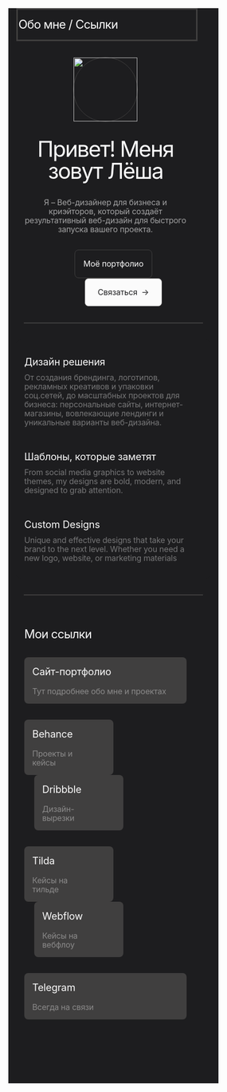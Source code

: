 <div class="div">
  <div class="div-2">
    <div class="builder-columns div-3">
      <div class="builder-column column">
        <div class="div-4">Обо мне / Ссылки</div>
      </div>
    </div>
  </div>
  <div class="div-5">
    <div class="div-6">
      <div class="div-7">
        <picture>
          <source
            srcset="
              https://cdn.builder.io/api/v1/image/assets%2FTEMP%2F3cbf5bde2b524133bbbdb2296c873dd5?format=webp&width=100   100w,
              https://cdn.builder.io/api/v1/image/assets%2FTEMP%2F3cbf5bde2b524133bbbdb2296c873dd5?format=webp&width=200   200w,
              https://cdn.builder.io/api/v1/image/assets%2FTEMP%2F3cbf5bde2b524133bbbdb2296c873dd5?format=webp&width=400   400w,
              https://cdn.builder.io/api/v1/image/assets%2FTEMP%2F3cbf5bde2b524133bbbdb2296c873dd5?format=webp&width=800   800w,
              https://cdn.builder.io/api/v1/image/assets%2FTEMP%2F3cbf5bde2b524133bbbdb2296c873dd5?format=webp&width=1200 1200w,
              https://cdn.builder.io/api/v1/image/assets%2FTEMP%2F3cbf5bde2b524133bbbdb2296c873dd5?format=webp&width=1600 1600w,
              https://cdn.builder.io/api/v1/image/assets%2FTEMP%2F3cbf5bde2b524133bbbdb2296c873dd5?format=webp&width=2000 2000w,
              https://cdn.builder.io/api/v1/image/assets%2FTEMP%2F3cbf5bde2b524133bbbdb2296c873dd5
            "
            type="image/webp"
          />
          <img
            loading="lazy"
            src="https://cdn.builder.io/api/v1/image/assets%2FTEMP%2F3cbf5bde2b524133bbbdb2296c873dd5"
            srcset="
              https://cdn.builder.io/api/v1/image/assets%2FTEMP%2F3cbf5bde2b524133bbbdb2296c873dd5?width=100   100w,
              https://cdn.builder.io/api/v1/image/assets%2FTEMP%2F3cbf5bde2b524133bbbdb2296c873dd5?width=200   200w,
              https://cdn.builder.io/api/v1/image/assets%2FTEMP%2F3cbf5bde2b524133bbbdb2296c873dd5?width=400   400w,
              https://cdn.builder.io/api/v1/image/assets%2FTEMP%2F3cbf5bde2b524133bbbdb2296c873dd5?width=800   800w,
              https://cdn.builder.io/api/v1/image/assets%2FTEMP%2F3cbf5bde2b524133bbbdb2296c873dd5?width=1200 1200w,
              https://cdn.builder.io/api/v1/image/assets%2FTEMP%2F3cbf5bde2b524133bbbdb2296c873dd5?width=1600 1600w,
              https://cdn.builder.io/api/v1/image/assets%2FTEMP%2F3cbf5bde2b524133bbbdb2296c873dd5?width=2000 2000w,
              https://cdn.builder.io/api/v1/image/assets%2FTEMP%2F3cbf5bde2b524133bbbdb2296c873dd5
            "
            class="image"
          />
        </picture>
        <div class="builder-image-sizer image-sizer"></div>
      </div>
      <div class="div-8">
        <div class="div-9">Привет! Меня зовут Лёша</div>
        <div class="я-веб-дизайнер-для-бизнеса-и">
          Я – Веб-дизайнер для бизнеса и криэйторов, который создаёт
          результативный веб-дизайн для быстрого запуска вашего проекта.
        </div>
      </div>
    </div>
  </div>
  <div class="div-10">
    <div class="builder-columns div-11">
      <div class="builder-column column-2">
        <div class="div-12">Моё портфолио</div>
      </div>
      <div class="builder-column column-3">
        <div class="div-13">
          <div class="div-14">Связаться</div>
          <div class="div-15">→</div>
        </div>
      </div>
    </div>
  </div>
  <div class="div-16"></div>
  <div class="div-17">
    <div class="div-18">
      <div class="div-19">
        <div class="div-20">Дизайн решения</div>
        <div class="from-small-business-branding-t">
          От создания брендинга, логотипов, рекламных креативов и упаковки
          соц.сетей, до масштабных проектов для бизнеса: персональные сайты,
          интернет-магазины, вовлекающие лендинги и уникальные варианты
          веб-дизайна.
        </div>
      </div>
      <div class="div-21">
        <div class="div-22">Шаблоны, которые заметят</div>
        <div class="from-social-media-graphics-to">
          From social media graphics to website themes, my designs are bold,
          modern, and designed to grab attention.
        </div>
      </div>
      <div class="div-23">
        <div class="div-24">Custom Designs</div>
        <div class="unique-and-effective-designs-t">
          Unique and effective designs that take your brand to the next level.
          Whether you need a new logo, website, or marketing materials
        </div>
      </div>
    </div>
  </div>
  <div class="div-25"></div>
  <div class="div-26">
    <div class="div-27">Мои ссылки</div>
    <div class="div-28">
      <div class="div-29">
        <div class="div-30">Сайт-портфолио</div>
        <div class="div-31">Тут подробнее обо мне и проектах</div>
      </div>
    </div>
    <div class="div-32">
      <div class="builder-columns div-33">
        <div class="builder-column column-4">
          <div class="div-34">
            <div class="div-35">
              <div class="div-36">Behance</div>
              <div class="div-37">Проекты и кейсы</div>
            </div>
          </div>
        </div>
        <div class="builder-column column-5">
          <div class="div-38">
            <div class="div-39">
              <div class="div-40">Dribbble</div>
              <div class="div-41">Дизайн-вырезки</div>
            </div>
          </div>
        </div>
      </div>
    </div>
    <div class="div-42">
      <div class="builder-columns div-43">
        <div class="builder-column column-6">
          <div class="div-44">
            <div class="div-45">
              <div class="div-46">Tilda</div>
              <div class="div-47">Кейсы на тильде</div>
            </div>
          </div>
        </div>
        <div class="builder-column column-7">
          <div class="div-48">
            <div class="div-49">
              <div class="div-50">Webflow</div>
              <div class="div-51">Кейсы на вебфлоу</div>
            </div>
          </div>
        </div>
      </div>
    </div>
    <div class="div-52">
      <div class="div-53">
        <div class="div-54">Telegram</div>
        <div class="div-55">Всегда на связи</div>
      </div>
    </div>
  </div>
</div>
<style>
  .div {
    display: flex;
    flex-direction: column;
    max-width: 390px;
    justify-content: flex-start;
    align-items: center;
    padding-right: 16px;
    padding-left: 16px;
    background-color: rgba(29, 29, 31, 1);
  }
  .div-2 {
    display: flex;
    flex-direction: column;
    max-width: 100%;
    align-self: stretch;
    width: 358px;
    padding-top: 16px;
    padding-bottom: 16px;
    border-color: rgba(64, 63, 63, 1);
    border-width: undefinedpx;
    border-style: solid;
    background-color: rgba(29, 29, 31, 1);
  }
  .div-3 {
    display: flex;
  }
  @media (max-width: 999px) {
    .div-3 {
      flex-direction: column;
      align-items: stretch;
    }
  }
  .column {
    display: flex;
    flex-direction: column;
    line-height: normal;
    width: calc(57.88% - 0px);
    margin-left: 0px;
  }
  @media (max-width: 999px) {
    .column {
      width: 100%;
    }
  }
  .div-4 {
    display: flex;
    flex-direction: row;
    max-width: 202px;
    justify-content: center;
    align-items: center;
    color: rgba(251, 251, 251, 1);
    font-size: 24px;
    line-height: 28px;
    letter-spacing: -0.800000011920929px;
    text-align: left;
    font-family: "Inter", sans-serif;
  }
  .div-5 {
    display: flex;
    flex-direction: column;
    max-width: 100%;
    justify-content: flex-start;
    align-self: stretch;
    width: 358px;
    align-items: center;
    margin-top: 32px;
    padding-right: 16px;
    padding-left: 16px;
  }
  .div-6 {
    display: flex;
    flex-direction: column;
    max-width: 100%;
    justify-content: center;
    align-self: stretch;
    width: 326px;
    align-items: center;
  }
  .div-7 {
    display: flex;
    position: relative;
    min-width: 20px;
    min-height: 20px;
    max-width: 128px;
    width: 128px;
    border-radius: 333px;
    border-color: rgba(64, 63, 63, 1);
    border-width: 1px;
    border-style: solid;
  }
  .image {
    object-fit: contain;
    object-position: center;
    position: absolute;
    height: 100%;
    width: 100%;
    top: 0;
    left: 0;
  }
  .image-sizer {
    width: 100%;
    padding-top: 100%;
    pointer-events: none;
    font-size: 0;
  }
  .div-8 {
    display: flex;
    flex-direction: column;
    max-width: 100%;
    justify-content: flex-start;
    align-self: stretch;
    width: 326px;
    align-items: flex-start;
    margin-top: 32px;
  }
  .div-9 {
    max-width: 100%;
    align-self: stretch;
    width: 326px;
    color: rgba(251, 251, 251, 1);
    font-size: 44px;
    line-height: 44px;
    letter-spacing: -2px;
    text-align: center;
    font-family: "Inter", sans-serif;
  }
  .я-веб-дизайнер-для-бизнеса-и {
    max-width: 100%;
    align-self: stretch;
    width: 326px;
    margin-top: 32px;
    opacity: 0.6;
    color: rgba(251, 251, 251, 1);
    font-size: 16px;
    line-height: 18px;
    letter-spacing: -0.20000000298023224px;
    text-align: center;
    font-family: "Inter", sans-serif;
  }
  .div-10 {
    display: flex;
    flex-direction: column;
    max-width: 309px;
    margin-top: 32px;
  }
  .div-11 {
    display: flex;
  }
  @media (max-width: 999px) {
    .div-11 {
      flex-direction: column;
      align-items: stretch;
    }
  }
  .column-2 {
    display: flex;
    flex-direction: column;
    line-height: normal;
    width: calc(55.76% - 10px);
    margin-left: 0px;
  }
  @media (max-width: 999px) {
    .column-2 {
      width: 100%;
    }
  }
  .div-12 {
    display: flex;
    flex-direction: row;
    max-width: 123px;
    justify-content: center;
    align-items: center;
    border-radius: 8px;
    padding-top: 16px;
    padding-right: 16px;
    padding-bottom: 16px;
    padding-left: 16px;
    border-color: rgba(64, 63, 63, 1);
    border-width: 1px;
    border-style: solid;
    color: rgba(251, 251, 251, 1);
    font-size: 16px;
    line-height: 22.950000762939453px;
    letter-spacing: -0.1599999964237213px;
    text-align: center;
    font-family: "Inter", sans-serif;
  }
  .column-3 {
    display: flex;
    flex-direction: column;
    line-height: normal;
    width: calc(49.64% - 10px);
    margin-left: 20px;
  }
  @media (max-width: 999px) {
    .column-3 {
      width: 100%;
    }
  }
  .div-13 {
    display: flex;
    flex-direction: row;
    max-width: 138px;
    justify-content: center;
    align-items: center;
    border-radius: 8px;
    padding-top: 16px;
    padding-right: 16px;
    padding-bottom: 16px;
    padding-left: 16px;
    border-color: rgba(64, 63, 63, 1);
    border-width: 1px;
    border-style: solid;
    background-color: rgba(251, 251, 251, 1);
  }
  .div-14 {
    max-width: 82px;
    color: rgba(29, 29, 31, 1);
    font-size: 16px;
    line-height: 22.950000762939453px;
    letter-spacing: -0.1599999964237213px;
    text-align: center;
    font-family: "Inter", sans-serif;
  }
  .div-15 {
    max-width: 16px;
    margin-left: 8px;
    color: rgba(29, 29, 31, 1);
    font-size: 16px;
    line-height: 22.950000762939453px;
    letter-spacing: -0.1599999964237213px;
    text-align: center;
    font-family: "Inter", sans-serif;
  }
  .div-16 {
    display: flex;
    max-width: 100%;
    width: 358px;
    height: 0px;
    margin-top: 32px;
    border-color: rgba(64, 63, 63, 1);
    border-width: 1px;
    border-style: solid;
  }
  .div-17 {
    display: flex;
    flex-direction: column;
    max-width: 100%;
    justify-content: flex-start;
    align-self: stretch;
    width: 358px;
    align-items: flex-start;
    margin-top: 32px;
    border-radius: 8px;
    padding-top: 32px;
    padding-right: 16px;
    padding-bottom: 32px;
    padding-left: 16px;
    background-color: rgba(29, 29, 31, 1);
  }
  .div-18 {
    display: flex;
    flex-direction: column;
    max-width: 100%;
    justify-content: flex-start;
    align-self: stretch;
    width: 326px;
    align-items: flex-start;
    padding-bottom: 0.00000762939453125px;
  }
  .div-19 {
    display: flex;
    flex-direction: column;
    max-width: 100%;
    justify-content: flex-start;
    align-self: stretch;
    width: 326px;
    align-items: flex-start;
  }
  .div-20 {
    max-width: 100%;
    align-self: stretch;
    width: 326px;
    color: rgba(251, 251, 251, 1);
    font-size: 20px;
    line-height: 27px;
    letter-spacing: -0.20000000298023224px;
    text-align: left;
    font-family: "Inter", sans-serif;
  }
  .from-small-business-branding-t {
    max-width: 100%;
    align-self: stretch;
    width: 326px;
    margin-top: 8px;
    opacity: 0.4;
    color: rgba(251, 251, 251, 1);
    font-size: 16px;
    line-height: 18px;
    letter-spacing: -0.20000000298023224px;
    text-align: left;
    font-family: "Inter", sans-serif;
  }
  .div-21 {
    display: flex;
    flex-direction: column;
    max-width: 100%;
    justify-content: flex-start;
    align-self: stretch;
    width: 326px;
    align-items: flex-start;
    margin-top: 46.98999786376953px;
  }
  .div-22 {
    max-width: 100%;
    align-self: stretch;
    width: 326px;
    color: rgba(251, 251, 251, 1);
    font-size: 20px;
    line-height: 27px;
    letter-spacing: -0.20000000298023224px;
    text-align: left;
    font-family: "Inter", sans-serif;
  }
  .from-social-media-graphics-to {
    max-width: 100%;
    align-self: stretch;
    width: 326px;
    margin-top: 8px;
    opacity: 0.4;
    color: rgba(251, 251, 251, 1);
    font-size: 16px;
    line-height: 18px;
    letter-spacing: -0.20000000298023224px;
    text-align: left;
    font-family: "Inter", sans-serif;
  }
  .div-23 {
    display: flex;
    flex-direction: column;
    max-width: 100%;
    justify-content: flex-start;
    align-self: stretch;
    width: 326px;
    align-items: flex-start;
    margin-top: 46.98999786376953px;
  }
  .div-24 {
    max-width: 100%;
    align-self: stretch;
    width: 326px;
    color: rgba(251, 251, 251, 1);
    font-size: 20px;
    line-height: 27px;
    letter-spacing: -0.20000000298023224px;
    text-align: left;
    font-family: "Inter", sans-serif;
  }
  .unique-and-effective-designs-t {
    max-width: 100%;
    align-self: stretch;
    width: 326px;
    margin-top: 8px;
    opacity: 0.4;
    color: rgba(251, 251, 251, 1);
    font-size: 16px;
    line-height: 18px;
    letter-spacing: -0.20000000298023224px;
    text-align: left;
    font-family: "Inter", sans-serif;
  }
  .div-25 {
    display: flex;
    max-width: 100%;
    width: 358px;
    height: 0px;
    margin-top: 32px;
    border-color: rgba(64, 63, 63, 1);
    border-width: 1px;
    border-style: solid;
  }
  .div-26 {
    display: flex;
    flex-direction: column;
    max-width: 100%;
    justify-content: flex-start;
    align-self: stretch;
    width: 358px;
    align-items: flex-start;
    margin-top: 32px;
    padding-top: 32px;
    padding-right: 16px;
    padding-bottom: 128px;
    padding-left: 16px;
  }
  .div-27 {
    display: flex;
    flex-direction: row;
    max-width: 138px;
    justify-content: flex-start;
    align-items: center;
    color: rgba(251, 251, 251, 1);
    font-size: 24px;
    line-height: 28px;
    letter-spacing: -0.800000011920929px;
    text-align: left;
    font-family: "Inter", sans-serif;
  }
  .div-28 {
    display: flex;
    flex-direction: column;
    max-width: 326px;
    justify-content: flex-start;
    align-items: flex-start;
    margin-top: 32px;
    border-radius: 8px;
    padding-top: 16px;
    padding-right: 16px;
    padding-bottom: 16px;
    padding-left: 16px;
    background-color: rgba(64, 63, 63, 1);
  }
  .div-29 {
    display: flex;
    flex-direction: column;
    max-width: 100%;
    justify-content: space-between;
    align-self: stretch;
    width: 294px;
    align-items: flex-start;
  }
  .div-30 {
    display: flex;
    flex-direction: row;
    max-width: 163px;
    justify-content: space-between;
    align-self: stretch;
    width: 294px;
    align-items: flex-start;
    color: rgba(251, 251, 251, 1);
    font-size: 20px;
    line-height: 27px;
    letter-spacing: -0.20000000298023224px;
    text-align: left;
    font-family: "Inter", sans-serif;
  }
  .div-31 {
    display: flex;
    flex-direction: row;
    max-width: 294px;
    justify-content: flex-start;
    align-self: stretch;
    width: 294px;
    align-items: flex-end;
    margin-top: 16px;
    opacity: 0.4;
    color: rgba(251, 251, 251, 1);
    font-size: 16px;
    line-height: 18px;
    letter-spacing: -0.20000000298023224px;
    text-align: left;
    font-family: "Inter", sans-serif;
  }
  .div-32 {
    display: flex;
    flex-direction: column;
    max-width: 100%;
    align-self: stretch;
    width: 326px;
    margin-top: 32px;
  }
  .div-33 {
    display: flex;
  }
  @media (max-width: 999px) {
    .div-33 {
      flex-direction: column;
      align-items: stretch;
    }
  }
  .column-4 {
    display: flex;
    flex-direction: column;
    line-height: normal;
    width: calc(55.89% - 10px);
    margin-left: 0px;
  }
  @media (max-width: 999px) {
    .column-4 {
      width: 100%;
    }
  }
  .div-34 {
    display: flex;
    flex-direction: column;
    max-width: 147px;
    justify-content: flex-start;
    align-items: flex-start;
    border-radius: 8px;
    padding-top: 16px;
    padding-right: 16px;
    padding-bottom: 16px;
    padding-left: 16px;
    background-color: rgba(64, 63, 63, 1);
  }
  .div-35 {
    display: flex;
    flex-direction: column;
    max-width: 100%;
    justify-content: space-between;
    align-self: stretch;
    width: 115px;
    align-items: flex-start;
  }
  .div-36 {
    display: flex;
    flex-direction: row;
    max-width: 83px;
    justify-content: flex-start;
    align-self: stretch;
    width: 115px;
    align-items: flex-start;
    color: rgba(251, 251, 251, 1);
    font-size: 20px;
    line-height: 27px;
    letter-spacing: -0.20000000298023224px;
    text-align: left;
    font-family: "Inter", sans-serif;
  }
  .div-37 {
    display: flex;
    flex-direction: row;
    max-width: 115px;
    justify-content: flex-start;
    align-self: stretch;
    width: 115px;
    align-items: flex-end;
    margin-top: 16px;
    opacity: 0.4;
    color: rgba(251, 251, 251, 1);
    font-size: 16px;
    line-height: 18px;
    letter-spacing: -0.20000000298023224px;
    text-align: left;
    font-family: "Inter", sans-serif;
  }
  .column-5 {
    display: flex;
    flex-direction: column;
    line-height: normal;
    width: calc(55.89% - 10px);
    margin-left: 20px;
  }
  @media (max-width: 999px) {
    .column-5 {
      width: 100%;
    }
  }
  .div-38 {
    display: flex;
    flex-direction: column;
    max-width: 147px;
    justify-content: flex-start;
    align-items: flex-start;
    border-radius: 8px;
    padding-top: 16px;
    padding-right: 16px;
    padding-bottom: 16px;
    padding-left: 16px;
    background-color: rgba(64, 63, 63, 1);
  }
  .div-39 {
    display: flex;
    flex-direction: column;
    max-width: 100%;
    justify-content: space-between;
    align-self: stretch;
    width: 115px;
    align-items: flex-start;
  }
  .div-40 {
    display: flex;
    flex-direction: row;
    max-width: 80px;
    justify-content: flex-start;
    align-self: stretch;
    width: 115px;
    align-items: flex-start;
    color: rgba(251, 251, 251, 1);
    font-size: 20px;
    line-height: 27px;
    letter-spacing: -0.20000000298023224px;
    text-align: left;
    font-family: "Inter", sans-serif;
  }
  .div-41 {
    display: flex;
    flex-direction: row;
    max-width: 115px;
    justify-content: flex-start;
    align-self: stretch;
    width: 115px;
    align-items: flex-end;
    margin-top: 16px;
    opacity: 0.4;
    color: rgba(251, 251, 251, 1);
    font-size: 16px;
    line-height: 18px;
    letter-spacing: -0.20000000298023224px;
    text-align: left;
    font-family: "Inter", sans-serif;
  }
  .div-42 {
    display: flex;
    flex-direction: column;
    max-width: 100%;
    align-self: stretch;
    width: 326px;
    margin-top: 32px;
  }
  .div-43 {
    display: flex;
  }
  @media (max-width: 999px) {
    .div-43 {
      flex-direction: column;
      align-items: stretch;
    }
  }
  .column-6 {
    display: flex;
    flex-direction: column;
    line-height: normal;
    width: calc(55.89% - 10px);
    margin-left: 0px;
  }
  @media (max-width: 999px) {
    .column-6 {
      width: 100%;
    }
  }
  .div-44 {
    display: flex;
    flex-direction: column;
    max-width: 147px;
    justify-content: flex-start;
    align-items: flex-start;
    border-radius: 8px;
    padding-top: 16px;
    padding-right: 16px;
    padding-bottom: 16px;
    padding-left: 16px;
    background-color: rgba(64, 63, 63, 1);
  }
  .div-45 {
    display: flex;
    flex-direction: column;
    max-width: 100%;
    justify-content: space-between;
    align-self: stretch;
    width: 115px;
    align-items: flex-start;
  }
  .div-46 {
    display: flex;
    flex-direction: row;
    max-width: 47px;
    justify-content: flex-start;
    align-self: stretch;
    width: 115px;
    align-items: flex-start;
    color: rgba(251, 251, 251, 1);
    font-size: 20px;
    line-height: 27px;
    letter-spacing: -0.20000000298023224px;
    text-align: left;
    font-family: "Inter", sans-serif;
  }
  .div-47 {
    display: flex;
    flex-direction: row;
    max-width: 115px;
    justify-content: flex-start;
    align-self: stretch;
    width: 115px;
    align-items: flex-end;
    margin-top: 16px;
    opacity: 0.4;
    color: rgba(251, 251, 251, 1);
    font-size: 16px;
    line-height: 18px;
    letter-spacing: -0.20000000298023224px;
    text-align: left;
    font-family: "Inter", sans-serif;
  }
  .column-7 {
    display: flex;
    flex-direction: column;
    line-height: normal;
    width: calc(55.89% - 10px);
    margin-left: 20px;
  }
  @media (max-width: 999px) {
    .column-7 {
      width: 100%;
    }
  }
  .div-48 {
    display: flex;
    flex-direction: column;
    max-width: 147px;
    justify-content: flex-start;
    align-items: flex-start;
    border-radius: 8px;
    padding-top: 16px;
    padding-right: 16px;
    padding-bottom: 16px;
    padding-left: 16px;
    background-color: rgba(64, 63, 63, 1);
  }
  .div-49 {
    display: flex;
    flex-direction: column;
    max-width: 100%;
    justify-content: space-between;
    align-self: stretch;
    width: 115px;
    align-items: flex-start;
  }
  .div-50 {
    display: flex;
    flex-direction: row;
    max-width: 83px;
    justify-content: flex-start;
    align-self: stretch;
    width: 115px;
    align-items: flex-start;
    color: rgba(251, 251, 251, 1);
    font-size: 20px;
    line-height: 27px;
    letter-spacing: -0.20000000298023224px;
    text-align: left;
    font-family: "Inter", sans-serif;
  }
  .div-51 {
    display: flex;
    flex-direction: row;
    max-width: 115px;
    justify-content: flex-start;
    align-self: stretch;
    width: 115px;
    align-items: flex-end;
    margin-top: 16px;
    opacity: 0.4;
    color: rgba(251, 251, 251, 1);
    font-size: 16px;
    line-height: 18px;
    letter-spacing: -0.20000000298023224px;
    text-align: left;
    font-family: "Inter", sans-serif;
  }
  .div-52 {
    display: flex;
    flex-direction: column;
    max-width: 326px;
    justify-content: flex-start;
    align-items: flex-start;
    margin-top: 32px;
    border-radius: 8px;
    padding-top: 16px;
    padding-right: 16px;
    padding-bottom: 16px;
    padding-left: 16px;
    background-color: rgba(64, 63, 63, 1);
  }
  .div-53 {
    display: flex;
    flex-direction: column;
    max-width: 100%;
    justify-content: space-between;
    align-self: stretch;
    width: 294px;
    align-items: flex-start;
  }
  .div-54 {
    display: flex;
    flex-direction: row;
    max-width: 88px;
    justify-content: space-between;
    align-self: stretch;
    width: 294px;
    align-items: center;
    color: rgba(251, 251, 251, 1);
    font-size: 20px;
    line-height: 27px;
    letter-spacing: -0.20000000298023224px;
    text-align: left;
    font-family: "Inter", sans-serif;
  }
  .div-55 {
    display: flex;
    flex-direction: row;
    max-width: 294px;
    justify-content: flex-start;
    align-self: stretch;
    width: 294px;
    align-items: flex-end;
    margin-top: 16px;
    opacity: 0.4;
    color: rgba(251, 251, 251, 1);
    font-size: 16px;
    line-height: 18px;
    letter-spacing: -0.20000000298023224px;
    text-align: left;
    font-family: "Inter", sans-serif;
  }
</style>
